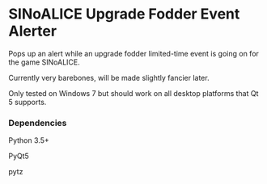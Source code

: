 # SINoALICE Upgrade Fodder Event Alerter
Pops up an alert while an upgrade fodder limited-time event is going on for the game SINoALICE.

Currently very barebones, will be made slightly fancier later.

Only tested on Windows 7 but should work on all desktop platforms that Qt 5 supports.

### Dependencies
Python 3.5+

PyQt5

pytz
